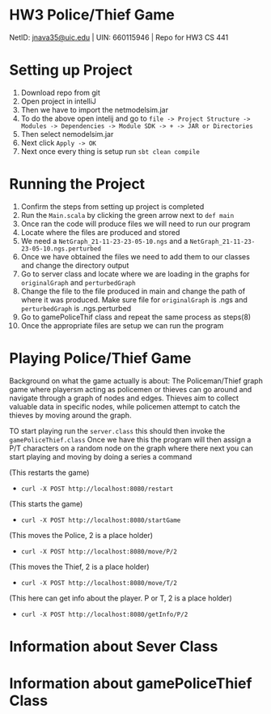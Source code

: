 # HW3 Police/Thief Game

NetID: jnava35@uic.edu | UIN: 660115946 | Repo for HW3 CS 441

# Setting up Project
1. Download repo from git
2. Open project in intelliJ 
3. Then we have to import the netmodelsim.jar
5. To do the above open intelij and go to `file -> Project Structure -> Modules -> Dependencies -> Module SDK -> + -> JAR or Directories`
6. Then select nemodelsim.jar
7. Next click `Apply -> OK`  
8. Next once every thing is setup run `sbt clean compile`

# Running the Project
1. Confirm the steps from setting up project is completed
2. Run the `Main.scala` by clicking the green arrow next to `def main`
3. Once ran the code will produce files we will need to run our program
4. Locate where the files are produced and stored
5. We need a `NetGraph_21-11-23-23-05-10.ngs` and a `NetGraph_21-11-23-23-05-10.ngs.perturbed`
6. Once we have obtained the files we need to add them to our classes and change the directory output
7. Go to server class and locate where we are loading in the graphs for `originalGraph` and `perturbedGraph`
8. Change the file to the file produced in main and change the path of where it was produced. Make sure file for `originalGraph` is .ngs and `perturbedGraph` is .ngs.perturbed
9. Go to gamePoliceThif class and repeat the same process as steps(8)
10. Once the appropriate files are setup we can run the program

# Playing Police/Thief Game
Background on what the game actually is about:
The Policeman/Thief graph game where playersm acting as policemen or thieves can go around and navigate through a graph of nodes and edges. Thieves aim to collect valuable data in specific nodes, while policemen attempt to catch the thieves by moving around the graph.

TO start playing run the `server.class` this should then invoke the `gamePoliceThief.class`
Once we have this the program will then assign a P/T characters on a random node on the graph where there next you can start playing and moving by doing a series a command

(This restarts the game)
- `curl -X POST http://localhost:8080/restart`
 
(This starts the game)
- `curl -X POST http://localhost:8080/startGame`

(This moves the Police, 2 is a place holder)
- `curl -X POST http://localhost:8080/move/P/2`

(This moves the Thief, 2 is a place holder)
- `curl -X POST http://localhost:8080/move/T/2`

(This here can get info about the player. P or T, 2 is a place holder)
- `curl -X POST http://localhost:8080/getInfo/P/2`

# Information about Sever Class


# Information about gamePoliceThief Class
